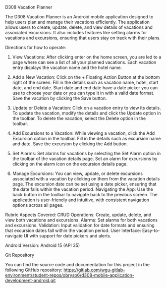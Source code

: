 D308 Vacation Planner

The D308 Vacation Planner is an Android mobile application designed to help users plan and manage
their vacations efficiently. The application allows users to create, update, delete, and view details of
vacations and associated excursions. It also includes features like setting alarms for vacations and
excursions, ensuring that users stay on track with their plans.

Directions for how to operate:

1. View Vacations:
   After clicking enter on the home screen, you are led to a page where can see a list of all your
   planned vacations. Each vacation entry displays the vacation name and the hotel name.

2. Add a New Vacation:
   Click on the + Floating Action Button at the bottom right of the screen.
   Fill in the details such as vacation name, hotel, start date, and end date. Start date and end date
   have a date picker you can use to choose your date or you can type it in with a valid date format.
   Save the vacation by clicking the Save button.

3. Update or Delete a Vacation:
   Click on a vacation entry to view its details.
   To update the vacation, modify the details and click the Update option in the toolbar.
   To delete the vacation, select the Delete option in the toolbar.

4. Add Excursions to a Vacation:
   While viewing a vacation, click the Add Excursion option in the toolbar.
   Fill in the details such as excursion name and date.
   Save the excursion by clicking the Add button.

5. Set Alarms:
   Set alarms for vacations by selecting the Set Alarm option in the toolbar of the vacation details page.
   Set an alarm for excursions by clicking on the alarm icon on the excursion details page.

6. Manage Excursions:
   You can view, update, or delete excursions associated with a vacation by clicking on them from the vacation details page.
   The excursion date can be set using a date picker, ensuring that the date falls within the vacation period.
   Navigating the App:
   Use the back button in the toolbar to navigate back to the previous screen.
   The application is user-friendly and intuitive, with consistent navigation options across all pages.

Rubric Aspects Covered:
CRUD Operations: Create, update, delete, and view both vacations and excursions.
Alarms: Set alarms for both vacations and excursions.
Validation: Input validation for date formats and ensuring that excursion dates fall within the vacation period.
User Interface: Easy-to-navigate UI with support for date pickers and alerts.

Android Version: Android 15 (API 35)


Git Repository

You can find the source code and documentation for this project in the following GitHub repository: https://gitlab.com/wgu-gitlab-environment/student-repos/obryso6/d308-mobile-application-development-android.git

